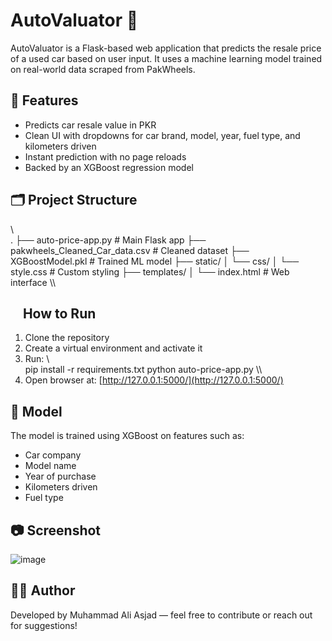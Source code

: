 ﻿# AutoValuator 🚗

AutoValuator is a Flask-based web application that predicts the resale price of a used car based on user input. It uses a machine learning model trained on real-world data scraped from PakWheels.

## 🔧 Features

* Predicts car resale value in PKR
* Clean UI with dropdowns for car brand, model, year, fuel type, and kilometers driven
* Instant prediction with no page reloads
* Backed by an XGBoost regression model

## 🗂️ Project Structure

\\\
.
├── auto-price-app.py              # Main Flask app
├── pakwheels\_Cleaned\_Car\_data.csv # Cleaned dataset
├── XGBoostModel.pkl               # Trained ML model
├── static/
│   └── css/
│       └── style.css              # Custom styling
├── templates/
│   └── index.html                 # Web interface
\\\

##     How to Run

1. Clone the repository
2. Create a virtual environment and activate it
3. Run:
   \\\
   pip install -r requirements.txt
   python auto-price-app.py
   \\\
4. Open browser at: [http://127.0.0.1:5000/](http://127.0.0.1:5000/)

## 🧠 Model

The model is trained using XGBoost on features such as:

* Car company
* Model name
* Year of purchase
* Kilometers driven
* Fuel type

## 📷 Screenshot

![image](https://github.com/user-attachments/assets/1bbf43bc-bc85-44fa-9f03-a72909ea1a27)


## 🙋‍♂️ Author

Developed by Muhammad Ali Asjad — feel free to contribute or reach out for suggestions!


